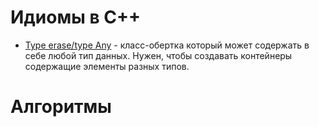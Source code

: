 # Идиомы в C++
- [Type erase/type Any](https://habr.com/en/post/207294/) - класс-обертка который может содержать в себе любой тип данных. Нужен, чтобы создавать контейнеры содержащие элементы разных типов.

# Алгоритмы
